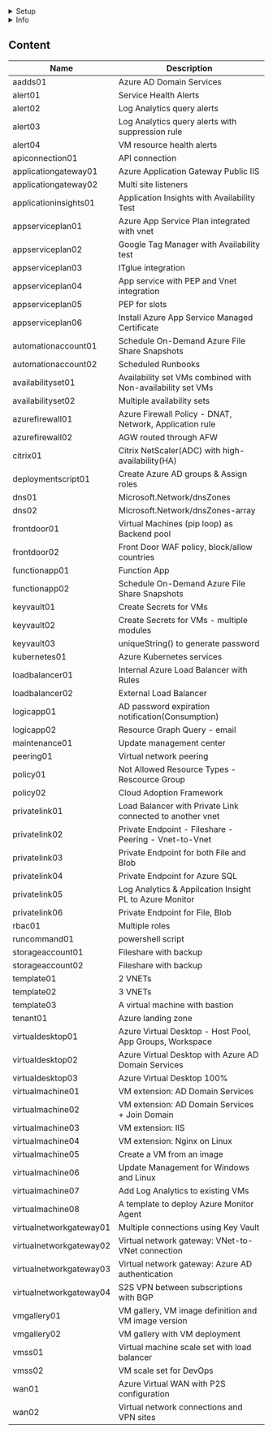 <details><summary>Setup</summary><p>

Install [Azure CLI](https://learn.microsoft.com/en-us/cli/azure/install-azure-cli-windows?tabs=azure-cli)

Install [Bicep CLI](https://learn.microsoft.com/en-us/azure/azure-resource-manager/bicep/install)

Install [Azure Az PowerShell module](https://learn.microsoft.com/en-us/powershell/azure/install-az-ps?view=azps-9.1.0)

Install [Bicep VS Code extension](https://marketplace.visualstudio.com/items?itemName=ms-azuretools.vscode-bicep)

```
New-AzSubscriptionDeployment -TemplateFile main.bicep -TemplateParameterFile param.json -Location "swedencentral" -Name Deploy$(Get-Date -Format 'yyyy-MM-dd')
```
</p></details> 

<details><summary>Info</summary><p>

[Abbreviation examples for Azure resources](https://learn.microsoft.com/en-us/azure/cloud-adoption-framework/ready/azure-best-practices/resource-abbreviations)

[Naming rules and restrictions for Azure resources](https://learn.microsoft.com/en-us/azure/azure-resource-manager/management/resource-name-rules)

</p></details> 

## Content

| Name | Description | 
|--|--|
| aadds01 | Azure AD Domain Services 
| alert01 | Service Health Alerts  
| alert02 | Log Analytics query alerts 
| alert03 | Log Analytics query alerts with suppression rule 
| alert04 | VM resource health alerts
| apiconnection01 | API connection
| applicationgateway01 | Azure Application Gateway Public IIS 
| applicationgateway02 | Multi site listeners 
| applicationinsights01 | Application Insights with Availability Test
| appserviceplan01 | Azure App Service Plan integrated with vnet 
| appserviceplan02 | Google Tag Manager with Availability test 
| appserviceplan03 | ITglue integration
| appserviceplan04 | App service with PEP and Vnet integration
| appserviceplan05 | PEP for slots 
| appserviceplan06 | Install Azure App Service Managed Certificate 
| automationaccount01 | Schedule On-Demand Azure File Share Snapshots
| automationaccount02 | Scheduled Runbooks 
| availabilityset01 | Availability set VMs combined with Non-availability set VMs 
| availabilityset02 | Multiple availability sets 
| azurefirewall01 | Azure Firewall Policy - DNAT, Network, Application rule 
| azurefirewall02 | AGW routed through AFW
| citrix01 | Citrix NetScaler(ADC) with high-availability(HA) 
| deploymentscript01 | Create Azure AD groups & Assign roles
| dns01 | Microsoft.Network/dnsZones 
| dns02 | Microsoft.Network/dnsZones-array 
| frontdoor01 | Virtual Machines (pip loop) as Backend pool
| frontdoor02 | Front Door WAF policy, block/allow countries
| functionapp01 | Function App
| functionapp02 | Schedule On-Demand Azure File Share Snapshots
| keyvault01 | Create Secrets for VMs 
| keyvault02 | Create Secrets for VMs - multiple modules
| keyvault03 | uniqueString() to generate password 
| kubernetes01 | Azure Kubernetes services 
| loadbalancer01 | Internal Azure Load Balancer with Rules
| loadbalancer02 | External Load Balancer
| logicapp01 | AD password expiration notification(Consumption) 
| logicapp02 | Resource Graph Query - email
| maintenance01 | Update management center
| peering01 | Virtual network peering 
| policy01 | Not Allowed Resource Types - Rescource Group 
| policy02 | Cloud Adoption Framework
| privatelink01 | Load Balancer with Private Link connected to another vnet
| privatelink02 | Private Endpoint - Fileshare - Peering - Vnet-to-Vnet
| privatelink03 | Private Endpoint for both File and Blob
| privatelink04 | Private Endpoint for Azure SQL
| privatelink05 | Log Analytics & Appilcation Insight PL to Azure Monitor
| privatelink06| Private Endpoint for File, Blob 
| rbac01 | Multiple roles
| runcommand01 | powershell script 
| storageaccount01 | Fileshare with backup
| storageaccount02 | Fileshare with backup
| template01 | 2 VNETs
| template02 | 3 VNETs
| template03 | A virtual machine with bastion
| tenant01 | Azure landing zone
| virtualdesktop01 | Azure Virtual Desktop - Host Pool, App Groups, Workspace
| virtualdesktop02 | Azure Virtual Desktop with Azure AD Domain Services
| virtualdesktop03 | Azure Virtual Desktop 100%
| virtualmachine01 | VM extension: AD Domain Services
| virtualmachine02 | VM extension: AD Domain Services + Join Domain
| virtualmachine03 | VM extension: IIS
| virtualmachine04 | VM extension: Nginx on Linux
| virtualmachine05 | Create a VM from an image
| virtualmachine06 | Update Management for Windows and Linux
| virtualmachine07 | Add Log Analytics to existing VMs
| virtualmachine08 | A template to deploy Azure Monitor Agent
| virtualnetworkgateway01 | Multiple connections using Key Vault
| virtualnetworkgateway02 | Virtual network gateway: VNet-to-VNet connection
| virtualnetworkgateway03 | Virtual network gateway: Azure AD authentication
| virtualnetworkgateway04 | S2S VPN between subscriptions with BGP
| vmgallery01 | VM gallery, VM image definition and VM image version
| vmgallery02 | VM gallery with VM deployment
| vmss01 | Virtual machine scale set with load balancer 
| vmss02 | VM scale set for DevOps
| wan01 | Azure Virtual WAN with P2S configuration
| wan02 | Virtual network connections and VPN sites

